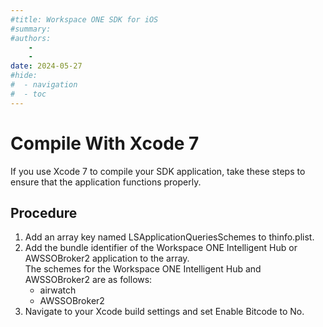 ```yaml
---
#title: Workspace ONE SDK for iOS
#summary: 
#authors:
    - 
    - 
date: 2024-05-27
#hide:
#  - navigation
#  - toc
---
```


# Compile With Xcode 7  
If you use Xcode 7 to compile your SDK application, take these steps to ensure that the application functions properly.

## Procedure  
1. Add an array key named LSApplicationQueriesSchemes to thinfo.plist.
2. Add the bundle identifier of the Workspace ONE Intelligent Hub or AWSSOBroker2 application to the array.  
The schemes for the Workspace ONE Intelligent Hub and AWSSOBroker2 are as follows:
   * airwatch
   * AWSSOBroker2
3. Navigate to your Xcode build settings and set Enable Bitcode to No.